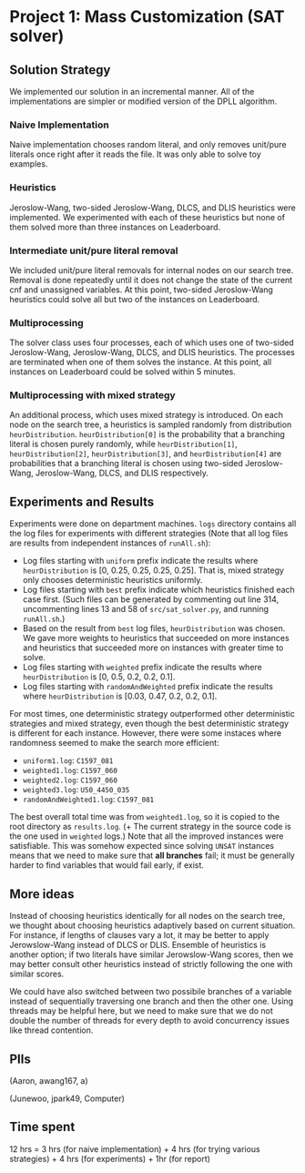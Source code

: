 # Project 1: Mass Customization (SAT solver)

## Solution Strategy

We implemented our solution in an incremental manner. All of the implementations are simpler or modified version of the DPLL algorithm.

### Naive Implementation 

Naive implementation chooses random literal, and only removes unit/pure literals once right after it reads the file. It was only able to solve toy examples.

### Heuristics

Jeroslow-Wang, two-sided Jeroslow-Wang, DLCS, and DLIS heuristics were implemented. We experimented with each of these heuristics but none of them solved more than three instances on Leaderboard.

### Intermediate unit/pure literal removal

We included unit/pure literal removals for internal nodes on our search tree. Removal is done repeatedly until it does not change the state of the current cnf and unassigned variables. At this point, two-sided Jeroslow-Wang heuristics could solve all but two of the instances on Leaderboard.

### Multiprocessing

The solver class uses four processes, each of which uses one of two-sided Jeroslow-Wang, Jeroslow-Wang, DLCS, and DLIS heuristics. The processes are terminated when one of them solves the instance. At this point, all instances on Leaderboard could be solved within 5 minutes.

### Multiprocessing with mixed strategy

An additional process, which uses mixed strategy is introduced. On each node on the search tree, a heuristics is sampled randomly from distribution `heurDistribution`. `heurDistribution[0]` is the probability that a branching literal is chosen purely randomly, while `heurDistribution[1]`, `heurDistribution[2]`, `heurDistribution[3]`, and `heurDistribution[4]` are probabilities that a branching literal is chosen using two-sided Jeroslow-Wang, Jeroslow-Wang, DLCS, and DLIS respectively.

<!-- Our initial strategy was to implement the DPLL algorithm without removing any of the unit or pure literals and utilizing a random literal heuristic, and we found that, although this algorithm would eventually find the correct solution, it took much too long and was not viable for a final submission. However, this preliminary iteration ensured that we were on the right track and were familiar with the logistics of the leaderboard and Gradescope. Our next iteration implemented unit propagation, pure-literal elimination, and the Jeroslow-Wang heuristic. All three of these greatly improved our results. We found that the double-sided Jeroslow-Wang did not make as much of an improvement over the single-sided Jeroslow-Wang as either did over the random-literal method. Our initial implementation of unit propagation pure-literal elimination only utilized them on the first iteration, which was unable to solve many of the examples on Gradescope. After converting our code such that unit propagation and pure-literal elimination was run on every recursive iteration, we found that most of the examples were solveable, except for a few. After adding multi-processing, our algorithm solved all examples on Gradescope. Our multiprocessing strategy runs 5 separate processes each that picks a heuristic to use based on a pre-defined distribution (explained below). This idea allows us to essentially hedge our exposure away from one particular heuristic and allows for stochastisticity of the algorithm, a necessity for random restarting. In the end, we end up not using random restarts since our algorithm was able to solve all of the examples each in under 5 minutes. We also tried to use a JIT compiler to speed up our Python code, but found it overly difficult to re-write our entire codebase to follow Numba's documentation, especially since our current algorithm already solves all examples within the time constraint. -->

## Experiments and Results

Experiments were done on department machines. `logs` directory contains all the log files for experiments with different strategies (Note that all log files are results from independent instances of `runAll.sh`):

- Log files starting with `uniform` prefix indicate the results where `heurDistribution` is [0, 0.25, 0.25, 0.25, 0.25]. That is, mixed strategy only chooses deterministic heuristics uniformly.
- Log files starting with `best` prefix indicate which heuristics finished each case first. (Such files can be generated by commenting out line 314, uncommenting lines 13 and 58 of `src/sat_solver.py`, and running `runAll.sh`.)
- Based on the result from `best` log files, `heurDistribution` was chosen. We gave more weights to heuristics that succeeded on more instances and heuristics that succeeded more on instances with greater time to solve.
- Log files starting with `weighted` prefix indicate the results where `heurDistribution` is [0, 0.5, 0.2, 0.2, 0.1].
- Log files starting with `randomAndWeighted` prefix indicate the results where `heurDistribution` is [0.03, 0.47, 0.2, 0.2, 0.1].

For most times, one deterministic strategy outperformed other deterministic strategies and mixed strategy, even though the best deterministic strategy is different for each instance. However, there were some instaces where randomness seemed to make the search more efficient:

- `uniform1.log`: `C1597_081`
- `weighted1.log`: `C1597_060`
- `weighted2.log`: `C1597_060`
- `weighted3.log`: `U50_4450_035`
- `randomAndWeighted1.log`: `C1597_081`

The best overall total time was from `weighted1.log`, so it is copied to the root directory as `results.log`. (+ The current strategy in the source code is the one used in `weighted` logs.) Note that all the improved instances were satisfiable. This was somehow expected since solving `UNSAT` instances means that we need to make sure that **all branches** fail; it must be generally harder to find variables that would fail early, if exist.

## More ideas

Instead of choosing heuristics identically for all nodes on the search tree, we thought about choosing heuristics adaptively based on current situation. For instance, if lengths of clauses vary a lot, it may be better to apply Jerowslow-Wang instead of DLCS or DLIS. Ensemble of heuristics is another option; if two literals have similar Jerowslow-Wang scores, then we may better consult other heuristics instead of strictly following the one with similar scores. 

We could have also switched between two possibile branches of a variable instead of sequentially traversing one branch and then the other one. Using threads may be helpful here, but we need to make sure that we do not double the number of threads for every depth to avoid concurrency issues like thread contention.

## PIIs
(Aaron, awang167, a)

(Junewoo, jpark49, Computer)

## Time spent

12 hrs = 3 hrs (for naive implementation) + 4 hrs (for trying various strategies) + 4 hrs (for experiments) + 1hr (for report)